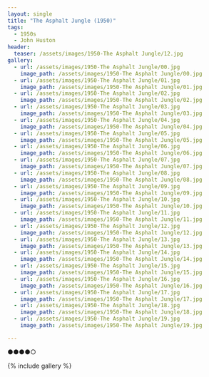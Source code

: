 ```yaml
---
layout: single
title: "The Asphalt Jungle (1950)"
tags:
  - 1950s 
  - John Huston
header:
  teaser: /assets/images/1950-The Asphalt Jungle/12.jpg
gallery:
  - url: /assets/images/1950-The Asphalt Jungle/00.jpg
    image_path: /assets/images/1950-The Asphalt Jungle/00.jpg  
  - url: /assets/images/1950-The Asphalt Jungle/01.jpg
    image_path: /assets/images/1950-The Asphalt Jungle/01.jpg
  - url: /assets/images/1950-The Asphalt Jungle/02.jpg
    image_path: /assets/images/1950-The Asphalt Jungle/02.jpg
  - url: /assets/images/1950-The Asphalt Jungle/03.jpg
    image_path: /assets/images/1950-The Asphalt Jungle/03.jpg
  - url: /assets/images/1950-The Asphalt Jungle/04.jpg
    image_path: /assets/images/1950-The Asphalt Jungle/04.jpg
  - url: /assets/images/1950-The Asphalt Jungle/05.jpg
    image_path: /assets/images/1950-The Asphalt Jungle/05.jpg
  - url: /assets/images/1950-The Asphalt Jungle/06.jpg
    image_path: /assets/images/1950-The Asphalt Jungle/06.jpg
  - url: /assets/images/1950-The Asphalt Jungle/07.jpg
    image_path: /assets/images/1950-The Asphalt Jungle/07.jpg
  - url: /assets/images/1950-The Asphalt Jungle/08.jpg
    image_path: /assets/images/1950-The Asphalt Jungle/08.jpg
  - url: /assets/images/1950-The Asphalt Jungle/09.jpg
    image_path: /assets/images/1950-The Asphalt Jungle/09.jpg
  - url: /assets/images/1950-The Asphalt Jungle/10.jpg
    image_path: /assets/images/1950-The Asphalt Jungle/10.jpg
  - url: /assets/images/1950-The Asphalt Jungle/11.jpg
    image_path: /assets/images/1950-The Asphalt Jungle/11.jpg
  - url: /assets/images/1950-The Asphalt Jungle/12.jpg
    image_path: /assets/images/1950-The Asphalt Jungle/12.jpg
  - url: /assets/images/1950-The Asphalt Jungle/13.jpg
    image_path: /assets/images/1950-The Asphalt Jungle/13.jpg
  - url: /assets/images/1950-The Asphalt Jungle/14.jpg
    image_path: /assets/images/1950-The Asphalt Jungle/14.jpg
  - url: /assets/images/1950-The Asphalt Jungle/15.jpg
    image_path: /assets/images/1950-The Asphalt Jungle/15.jpg
  - url: /assets/images/1950-The Asphalt Jungle/16.jpg
    image_path: /assets/images/1950-The Asphalt Jungle/16.jpg
  - url: /assets/images/1950-The Asphalt Jungle/17.jpg
    image_path: /assets/images/1950-The Asphalt Jungle/17.jpg
  - url: /assets/images/1950-The Asphalt Jungle/18.jpg
    image_path: /assets/images/1950-The Asphalt Jungle/18.jpg
  - url: /assets/images/1950-The Asphalt Jungle/19.jpg
    image_path: /assets/images/1950-The Asphalt Jungle/19.jpg

---
```

●●●●○

{% include gallery %}
